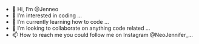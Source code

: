 - 👋 Hi, I’m @Jenneo
- 👀 I’m interested in coding ...
- 🌱 I’m currently learning how to code ...
- 💞️ I’m looking to collaborate on anything code related ...
- 📫 How to reach me you could follow me on Instagram @NeoJennifer_...

<!---
Jenneo/Jenneo is a ✨ special ✨ repository because its `README.md` (this file) appears on your GitHub profile.
You can click the Preview link to take a look at your changes.
--->
